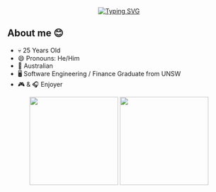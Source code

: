 <div align="center">
  <a href="https://git.io/typing-svg"><img src="https://readme-typing-svg.demolab.com?font=Fira+Code&duration=4000&pause=200&vCenter=true&multiline=true&width=435&lines=%3Cdiv+align%3D'center'+display%3D'flex'%3E;&nbsp&nbsp hi%2C+i'm+jonathan+lin;%3C%2Fdiv%3E" alt="Typing SVG" /></a>
</div>

## About me 😊
- 💀 25 Years Old
- 😄 Pronouns: He/Him
- 🦘 Australian
- 🖥️ Software Engineering / Finance Graduate from UNSW
- 🎮 & 🎧 Enjoyer

<div align="center" display="flex">
  <img height="200em" src="https://github-readme-stats.vercel.app/api?username=jonlin223&theme=transparent" />
  <img height="200em" src="https://github-readme-stats.vercel.app/api/top-langs/?username=jonlin223&langs_count=6&layout=compact&theme=transparent"/>
</div>
